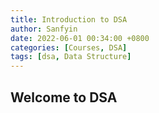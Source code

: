 ```yaml
---
title: Introduction to DSA
author: Sanfyin
date: 2022-06-01 00:34:00 +0800
categories: [Courses, DSA]
tags: [dsa, Data Structure]
---
```


## Welcome to DSA


